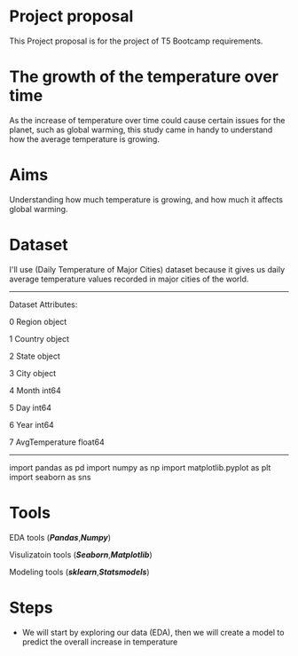 # Project proposal

This Project proposal is for the project of T5 Bootcamp requirements.

# The growth of the temperature over time

As the increase of temperature over time could cause certain issues for the planet, such as global warming, this study came in handy to understand how the average temperature is growing.


# Aims

Understanding how much temperature is growing, and how much it affects global warming.


# Dataset

I'll use (Daily Temperature of Major Cities) dataset because it gives us daily average temperature values recorded in major cities of the world.

***
Dataset Attributes:



 0   Region          object 
 
 1   Country         object 
 
 2   State           object 
 
 3   City            object 
 
 4   Month           int64  
 
 5   Day             int64  
 
 6   Year            int64  
 
 7   AvgTemperature  float64
***

import pandas as pd
import numpy as np
import matplotlib.pyplot as plt
import seaborn as sns

# Tools

EDA tools (***Pandas***,***Numpy***)

Visulizatoin tools (***Seaborn***,***Matplotlib***)

Modeling tools (***sklearn***,***Statsmodels***)

# Steps

* We will start by exploring our data (EDA), then we will create a model to predict the overall increase in temperature

